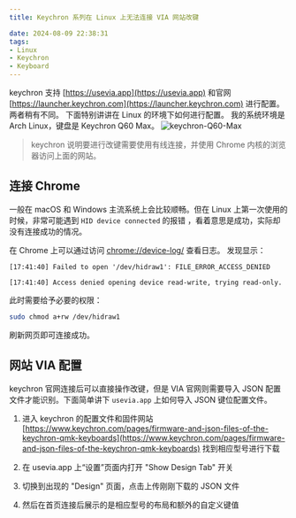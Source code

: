 ```yaml
---
title: Keychron 系列在 Linux 上无法连接 VIA 网站改键

date: 2024-08-09 22:38:31
tags:
- Linux
- Keychron
- Keyboard
---
```


keychron 支持 [https://usevia.app](https://usevia.app) 和官网 [https://launcher.keychron.com](https://launcher.keychron.com) 进行配置。两者稍有不同。
下面特别讲讲在 Linux 的环境下如何进行配置。
我的系统环境是 Arch Linux，键盘是 Keychron Q60 Max。
![keychron-Q60-Max](https://cdn.sa.net/2024/08/09/i1eHWhnoqcmAJF2.png)
<!--more-->

> keychron 说明要进行改键需要使用有线连接，并使用 Chrome 内核的浏览器访问上面的网站。

## 连接 Chrome
一般在 macOS 和 Windows 主流系统上会比较顺畅。但在 Linux 上第一次使用的时候，非常可能遇到 `HID device connected` 的报错 ，看着意思是成功，实际却没有连接成功的情况。

在 Chrome 上可以通过访问 [chrome://device-log/](chrome://device-log/)  查看日志。
发现显示：

```plaintext
[17:41:40] Failed to open '/dev/hidraw1': FILE_ERROR_ACCESS_DENIED

[17:41:40] Access denied opening device read-write, trying read-only.
```

此时需要给予必要的权限：

```bash
sudo chmod a+rw /dev/hidraw1
```

刷新网页即可连接成功。

## 网站 VIA 配置

keychron 官网连接后可以直接操作改键，但是 VIA 官网则需要导入 JSON 配置文件才能识别。下面简单讲下 `usevia.app` 上如何导入 JSON 键位配置文件。

1. 进入 keychron 的配置文件和固件网站 [https://www.keychron.com/pages/firmware-and-json-files-of-the-keychron-qmk-keyboards](https://www.keychron.com/pages/firmware-and-json-files-of-the-keychron-qmk-keyboards)  找到相应型号进行下载

2. 在 usevia.app 上“设置”页面内打开 "Show Design Tab" 开关

3. 切换到出现的 "Design" 页面，点击上传刚刚下载的 JSON 文件

4. 然后在首页连接后展示的是相应型号的布局和额外的自定义键值
